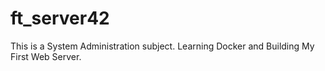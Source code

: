 # ft_server42
This is a System Administration subject. Learning Docker and Building My First Web Server.
